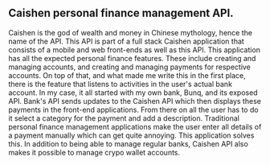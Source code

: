 ## Caishen personal finance management API.

Caishen is the god of wealth and money in Chinese mythology, hence the name of the API. This API is part of a full stack Caishen application that consists of a mobile and web front-ends as well as this API. This application has all the expected personal finance features. These include creating and managing accounts, and creating and managing payments for respective accounts. On top of that, and what made me write this in the first place, there is the feature that listens to activities in the user's actual bank account. In my case, it all started with my own bank, Bunq, and its exposed API. Bank's API sends updates to the Caishen API which then displays these payments in the front-end applications. From there on all the user has to do it select a category for the payment and add a description. Traditional personal finance management applications make the user enter all details of a payment manually which can get quite annoying. This application solves this. In addition to being able to manage regular banks, Caishen API also makes it possible to manage crypo wallet accounts.
